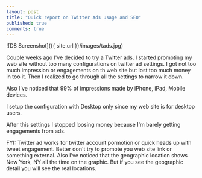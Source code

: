 ```yaml
---
layout: post
title: "Quick report on Twitter Ads usage and SEO"
published: true
comments: true
---
```

![D8 Screenshot]({{ site.url }}/images/tads.jpg)

Couple weeks ago I've decided to try a Twitter ads. I started promoting my web site without too many configurations on twitter ad settings. I got not too much impression or engagements on th web site but lost too much money in too it. Then I realized to go through all the settings to narrow it down. 

Also I've noticed that 99% of impressions made by iPhone, iPad, Mobile devices. 

I setup the configuration with Desktop only since my web site is for desktop users.

After this settings I stopped loosing money because I'm barely getting engagements from ads. 

FYI: Twitter ad works for twitter account pormotion or quick heads up with tweet engagement. Better don't try to promote you web site link or something external. Also I've noticed that the geographic location shows New York, NY all the time on the graphic. But if you see the geographic detail you will see the real locations.  


